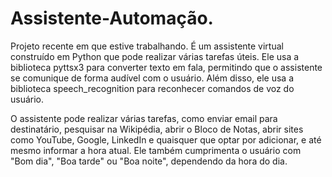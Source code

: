# Assistente-Automação.
Projeto recente em que estive trabalhando. É um assistente virtual construído em Python que pode realizar várias tarefas úteis. Ele usa a biblioteca pyttsx3 para converter texto em fala, permitindo que o assistente se comunique de forma audível com o usuário. Além disso, ele usa a biblioteca speech_recognition para reconhecer comandos de voz do usuário.

O assistente pode realizar várias tarefas, como enviar email para destinatário, pesquisar na Wikipédia, abrir o Bloco de Notas, abrir sites como YouTube, Google, LinkedIn e quaisquer que optar por adicionar, e até mesmo informar a hora atual. Ele também cumprimenta o usuário com "Bom dia", "Boa tarde" ou "Boa noite", dependendo da hora do dia.
